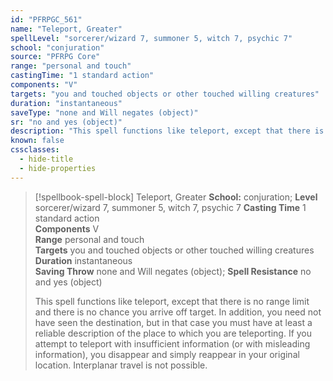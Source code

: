 ```yaml
---
id: "PFRPGC_561"
name: "Teleport, Greater"
spellLevel: "sorcerer/wizard 7, summoner 5, witch 7, psychic 7"
school: "conjuration"
source: "PFRPG Core"
range: "personal and touch"
castingTime: "1 standard action"
components: "V"
targets: "you and touched objects or other touched willing creatures"
duration: "instantaneous"
saveType: "none and Will negates (object)"
sr: "no and yes (object)"
description: "This spell functions like teleport, except that there is no range limit and there is no chance you arrive off target. In addition, you need not have seen the destination, but in that case you must have at least a reliable description of the place to which you are teleporting. If you attempt to teleport with insufficient information (or with misleading information), you disappear and simply reappear in your original location. Interplanar travel is not possible."
known: false
cssclasses:
  - hide-title
  - hide-properties
---
```


> [!spellbook-spell-block] Teleport, Greater
> **School:** conjuration; **Level** sorcerer/wizard 7, summoner 5, witch 7, psychic 7
> **Casting Time** 1 standard action  
> **Components** V  
> **Range** personal and touch  
> **Targets** you and touched objects or other touched willing creatures  
> **Duration** instantaneous  
> **Saving Throw** none and Will negates (object); **Spell Resistance** no and yes (object)
> 
> This spell functions like teleport, except that there is no range limit and there is no chance you arrive off target. In addition, you need not have seen the destination, but in that case you must have at least a reliable description of the place to which you are teleporting. If you attempt to teleport with insufficient information (or with misleading information), you disappear and simply reappear in your original location. Interplanar travel is not possible.